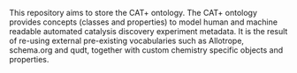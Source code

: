 This repository aims to store the CAT+ ontology. The CAT+ ontology provides concepts (classes and properties) to model human and machine readable automated catalysis discovery experiment metadata. It is the result of re-using external pre-existing vocabularies such as Allotrope, schema.org and qudt, together with custom chemistry specific objects and properties.

